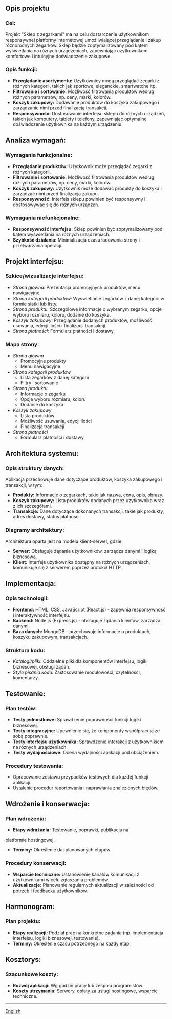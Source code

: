 ## Opis projektu

### Cel:

Projekt "Sklep z zegarkami" ma na celu dostarczenie użytkownikom responsywnej platformy internetowej umożliwiającej przeglądanie i zakup różnorodnych zegarków. Sklep będzie zoptymalizowany pod kątem wyświetlania na różnych urządzeniach, zapewniając użytkownikom komfortowe i intuicyjne doświadczenie zakupowe.

### Opis funkcji:

- **Przeglądanie asortymentu:** Użytkownicy mogą przeglądać zegarki z różnych kategorii, takich jak sportowe, eleganckie, smartwatche itp.
- **Filtrowanie i sortowanie:** Możliwość filtrowania produktów według różnych parametrów, np. ceny, marki, kolorów.
- **Koszyk zakupowy:** Dodawanie produktów do koszyka zakupowego i zarządzanie nimi przed finalizacją transakcji.
- **Responsywność:** Dostosowanie interfejsu sklepu do różnych urządzeń, takich jak komputery, tablety i telefony, zapewniając optymalne doświadczenie użytkownika na każdym urządzeniu.

## Analiza wymagań:

### Wymagania funkcjonalne:

- **Przeglądanie produktów:** Użytkownik może przeglądać zegarki z różnych kategorii.
- **Filtrowanie i sortowanie:** Możliwość filtrowania produktów według różnych parametrów, np. ceny, marki, kolorów.
- **Koszyk zakupowy:** Użytkownik może dodawać produkty do koszyka i zarządzać nimi przed finalizacją zakupu.
- **Responsywność:** Interfejs sklepu powinien być responsywny i dostosowywać się do różnych urządzeń.

### Wymagania niefunkcjonalne:

- **Responsywność interfejsu:** Sklep powinien być zoptymalizowany pod kątem wyświetlania na różnych urządzeniach.
- **Szybkość działania:** Minimalizacja czasu ładowania strony i przetwarzania operacji.

## Projekt interfejsu:

### Szkice/wizualizacje interfejsu:

- _Strona główna:_ Prezentacja promocyjnych produktów, menu nawigacyjne.
- _Strona kategorii produktów:_ Wyświetlanie zegarków z danej kategorii w formie siatki lub listy.
- _Strona produktu:_ Szczegółowe informacje o wybranym zegarku, opcje wyboru rozmiaru, koloru, dodanie do koszyka.
- _Koszyk zakupowy:_ Przeglądanie dodanych produktów, możliwość usuwania, edycji ilości i finalizacji transakcji.
- _Strona płatności:_ Formularz płatności i dostawy.

### Mapa strony:

- _Strona główna_
  - Promocyjne produkty
  - Menu nawigacyjne
- _Strona kategorii produktów_
  - Lista zegarków z danej kategorii
  - Filtry i sortowanie
- _Strona produktu_
  - Informacje o zegarku
  - Opcje wyboru rozmiaru, koloru
  - Dodanie do koszyka
- _Koszyk zakupowy_
  - Lista produktów
  - Możliwość usuwania, edycji ilości
  - Finalizacja transakcji
- _Strona płatności_
  - Formularz płatności i dostawy

## Architektura systemu:

### Opis struktury danych:

Aplikacja przechowuje dane dotyczące produktów, koszyka zakupowego i transakcji, w tym:

- **Produkty:** Informacje o zegarkach, takie jak nazwa, cena, opis, obrazy.
- **Koszyk zakupowy:** Lista produktów dodanych przez użytkownika wraz z ich szczegółami.
- **Transakcje:** Dane dotyczące dokonanych transakcji, takie jak produkty, adres dostawy, status płatności.

### Diagramy architektury:

Architektura oparta jest na modelu klient-serwer, gdzie:

- **Serwer:** Obsługuje żądania użytkowników, zarządza danymi i logiką biznesową.
- **Klient:** Interfejs użytkownika dostępny na różnych urządzeniach, komunikuje się z serwerem poprzez protokół HTTP.

## Implementacja:

### Opis technologii:

- **Frontend:** HTML, CSS, JavaScript (React.js) - zapewnia responsywność i interaktywność interfejsu.
- **Backend:** Node.js (Express.js) - obsługuje żądania klientów, zarządza danymi.
- **Baza danych:** MongoDB - przechowuje informacje o produktach, koszyku zakupowym, transakcjach.

### Struktura kodu:

- _Katalogi/pliki_: Oddzielne pliki dla komponentów interfejsu, logiki biznesowej, obsługi żądań.
- _Style pisania kodu_: Zastosowanie modułowości, czytelności, komentarzy.

## Testowanie:

### Plan testów:

- **Testy jednostkowe:** Sprawdzenie poprawności funkcji logiki biznesowej.
- **Testy integracyjne:** Upewnienie się, że komponenty współpracują ze sobą poprawnie.
- **Testy interfejsu użytkownika:** Sprawdzenie interakcji z użytkownikiem na różnych urządzeniach.
- **Testy wydajnościowe:** Ocena wydajności aplikacji pod obciążeniem.

### Procedury testowania:

- Opracowanie zestawu przypadków testowych dla każdej funkcji aplikacji.
- Ustalenie procedur raportowania i naprawiania znalezionych błędów.

## Wdrożenie i konserwacja:

### Plan wdrożenia:

- **Etapy wdrażania:** Testowanie, poprawki, publikacja na

platformie hostingowej.

- **Terminy:** Określenie dat planowanych etapów.

### Procedury konserwacji:

- **Wsparcie techniczne:** Ustanowienie kanałów komunikacji z użytkownikami w celu zgłaszania problemów.
- **Aktualizacje:** Planowanie regularnych aktualizacji w zależności od potrzeb i feedbacku użytkowników.

## Harmonogram:

### Plan projektu:

- **Etapy realizacji:** Podział prac na konkretne zadania (np. implementacja interfejsu, logiki biznesowej, testowanie).
- **Terminy:** Określenie czasu potrzebnego na każdy etap.

## Kosztorys:

### Szacunkowe koszty:

- **Rozwój aplikacji:** Wg godzin pracy lub zespołu programistów.
- **Koszty utrzymania:** Serwery, opłaty za usługi hostingowe, wsparcie techniczne.

---

[English](/README.md)
